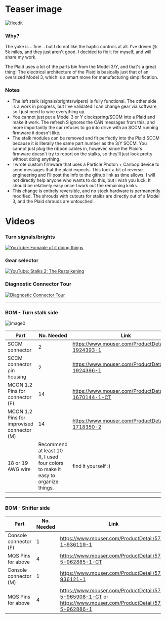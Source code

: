 # Teaser image
![fixedit](https://user-images.githubusercontent.com/1096409/136587337-c3030eec-17dc-487b-97b4-d6835abfb37c.jpg)

### Why?
The yoke is .. fine .. but I do not like the haptic controls at all. I've driven @ 5k miles, and they just aren't good. I decided to fix it for myself, and will share my work.

The Plaid uses a lot of the parts bin from the Model 3/Y, and that's a great thing! The electrical architecture of the Plaid is basically just that of an oversized Model 3, which is a smart move for manufacturing simplification.

### Notes
* The left stalk (signals/brights/wipers) is fully functional. The other side is a work in progress, but I've validated I can change gear via software, so I just need to wire everything up.
* You cannot just put a Model 3 or Y clockspring/SCCM into a Plaid and make it work. The refresh S ignores the CAN messages from this, and more importantly the car refuses to go into drive with an SCCM running firmware it doesn't like.
* The stalk modules can be removed and fit perfectly into the Plaid SCCM because it is literally the same part number as the 3/Y SCCM. You cannot just plug the ribbon cables in, however, since the Plaid's firmware doesn't try to report on the stalks, so they'll just look pretty without doing anything.
* I wrote custom firmware that uses a Particle Photon + Carloop device to send messages that the plaid expects. This took a bit of reverse engineering and I'll post the info to the github link as time allows. I will not directly help anyone who wants to do this, but I wish you luck. It should be relatively easy once I work out the remaining kinks.
* This change is entirely reversible, and no stock hardware is permanently modified. The shrouds with cutouts for stalks are directly out of a Model 3, and the Plaid shrouds are untouched.

# Videos
### Turn signals/brights
[![YouTube: Exmaple of it doing things](https://img.youtube.com/vi/6T2n5DXqf1k/0.jpg)](https://www.youtube.com/watch?v=6T2n5DXqf1k)
### Gear selector
[![YouTube: Stalks 2: The Restalkening](https://img.youtube.com/vi/aiFW8M5Xy0Q/0.jpg)](https://www.youtube.com/watch?v=aiFW8M5Xy0Q)
### Diagnostic Connector Tour
[![Diagnostic Connector Tour](https://img.youtube.com/vi/OKzPa2HdsvA/0.jpg)](https://www.youtube.com/watch?v=OKzPa2HdsvA)



-----------------

### BOM - Turn stalk side

![image0](https://user-images.githubusercontent.com/1096409/138325566-620494b7-930c-4bf7-9860-7b5c17c06a90.jpg)

|Part|No. Needed|Link|
|-----|-----|-----|
|SCCM connector|2|https://www.mouser.com/ProductDetail/571-1924393-1|
|SCCM connector pin housing|2|https://www.mouser.com/ProductDetail/571-1924396-1|
|MCON 1.2 Pins for connector (F)|14|https://www.mouser.com/ProductDetail/571-1670144-1-CT|
|MCON 1.2 Pins for improvised connector (M)|14|https://www.mouser.com/ProductDetail/571-1718350-2|
|18 or 19 AWG wire|Recommend at least 10 ft, I used four colors to make it easy to organize things.|find it yourself :)|

-----------------

### BOM - Shifter side
|Part|No. Needed|Link|
|-----|-----|-----|
|Console connector (F)|1|https://www.mouser.com/ProductDetail/571-1-936119-1|
|MQS Pins for above|4|https://www.mouser.com/ProductDetail/571-5-962885-1-CT|
|Console connector (M)|1|https://www.mouser.com/ProductDetail/571-936121-1|
|MQS Pins for above|4|https://www.mouser.com/ProductDetail/571-5-965908-1-CT or https://www.mouser.com/ProductDetail/571-5-962886-1|





